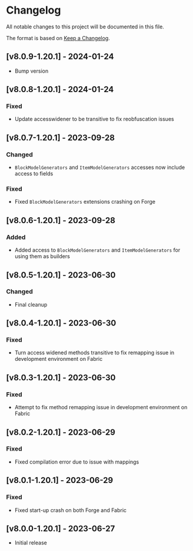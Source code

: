 # Changelog
All notable changes to this project will be documented in this file.

The format is based on [Keep a Changelog].

## [v8.0.9-1.20.1] - 2024-01-24
- Bump version

## [v8.0.8-1.20.1] - 2024-01-24
### Fixed
- Update accesswidener to be transitive to fix reobfuscation issues

## [v8.0.7-1.20.1] - 2023-09-28
### Changed
- `BlockModelGenerators` and `ItemModelGenerators` accesses now include access to fields
### Fixed
- Fixed `BlockModelGenerators` extensions crashing on Forge

## [v8.0.6-1.20.1] - 2023-09-28
### Added
- Added access to `BlockModelGenerators` and `ItemModelGenerators` for using them as builders

## [v8.0.5-1.20.1] - 2023-06-30
### Changed
- Final cleanup

## [v8.0.4-1.20.1] - 2023-06-30
### Fixed
- Turn access widened methods transitive to fix remapping issue in development environment on Fabric

## [v8.0.3-1.20.1] - 2023-06-30
### Fixed
- Attempt to fix method remapping issue in development environment on Fabric

## [v8.0.2-1.20.1] - 2023-06-29
### Fixed
- Fixed compilation error due to issue with mappings

## [v8.0.1-1.20.1] - 2023-06-29
### Fixed
- Fixed start-up crash on both Forge and Fabric

## [v8.0.0-1.20.1] - 2023-06-27
- Initial release

[Keep a Changelog]: https://keepachangelog.com/en/1.0.0/
